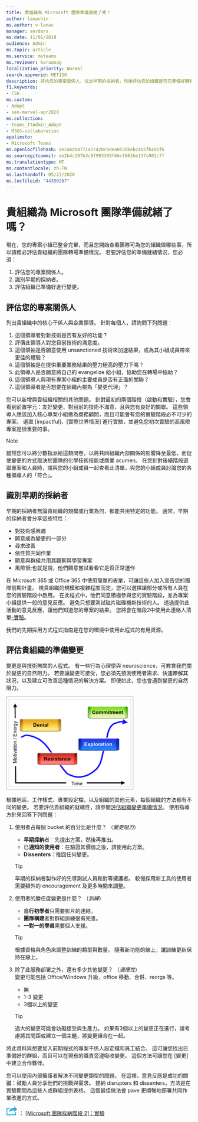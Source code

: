 ```yaml
---
title: 貴組織為 Microsoft 團隊準備就緒了嗎？
author: lanachin
ms.author: v-lanac
manager: serdars
ms.date: 11/01/2018
audience: Admin
ms.topic: article
ms.service: msteams
ms.reviewer: karuanag
localization_priority: Normal
search.appverid: MET150
description: 評估您的專案關係人，找出早期的採納者，然後評估您的組織是否已準備好轉移至團隊。
f1.keywords:
- CSH
ms.custom:
- Adopt
- seo-marvel-apr2020
ms.collection:
- Teams_ITAdmin_Adopt
- M365-collaboration
appliesto:
- Microsoft Teams
ms.openlocfilehash: aeca6da477147c420c9dea053dbebc465fb491f6
ms.sourcegitcommit: ee2b4c207b3c9f993309f66cf8016e137c001c7f
ms.translationtype: MT
ms.contentlocale: zh-TW
ms.lasthandoff: 05/23/2020
ms.locfileid: "44350267"
---
```

# <a name="how-ready-is-your-organization-for-microsoft-teams"></a>貴組織為 Microsoft 團隊準備就緒了嗎？

現在，您的專案小組已整合完畢，而且您開始查看團隊可為您的組織做哪些事，所以請務必評估貴組織的團隊轉場準備情況。 若要評估您的準備就緒情況，您必須：

1. 評估您的專案關係人。
2. 識別早期的採納者。
3. 評估組織已準備好進行變更。 

## <a name="assess-your-stakeholders"></a>評估您的專案關係人

列出貴組織中的核心干係人與企業領導。 針對每個人，請詢問下列問題：
 
1. 這個領導者對新技術是否有友好的功能？
2. 評價此領導人對您目前技術的滿意度。
3. 這個領袖是否願意使用 unsanctioned 技術來加速結果，或為其小組成員帶來更佳的體驗？
4. 這個領袖是在提供重要業務結果的壓力極高的壓力下嗎？ 
5. 此領導人是否願意將自己的 evangelize 給小組，協助您在轉場中協助？
6. 這個領導人與現有專案小組的主要成員是否有正面的關聯？
7. 這個領導者是否想要在組織內視為「變更代理」？  

您可以新增與貴組織相關的其他問題。 針對最初的兩個階段（啟動和實驗），您會看到前置字元：友好變更、對目前的技術不滿意，且與您有良好的關聯。 這些領導人應該加入核心專案小組做為商務顧問，而且可能會有您的實驗階段必不可少的專案。 選取 [impactful]、[實際世界情況] 進行實驗，並避免您初次實驗的高風險專案是很重要的事。
   
> [!NOTE]
> 雖然您可以將分數指派給這類問卷，以將共同組織內部關係的影響降至最低，而促使變更的方式取決於團隊的化學技術技能或商業 acumen。 在您針對後續階段選取專案和人員時，請與您的小組成員一起查看此清單，與您的小組成員討論您的各種領導人的「符合」。 

## <a name="identify-early-adopters"></a>識別早期的採納者

早期的採納者無論貴組織的規模或行業為何，都能共用特定的功能。 通常，早期的採納者會分享這些特性：

- 對技術感興趣
- 願意成為變更的一部分
- 尋求改善
- 依性質共同作業
- 願意與群組共用其觀察與學習專案
- 風險很;也就是說，他們願意嘗試看看它是否正常運作

在 Microsoft 365 或 Office 365 中使用簡單的表單，可讓這些人加入宣告您的團隊前期計畫。 視貴組織的規模和複雜程度而定，您可以選擇讓部分或所有人員在您的實驗階段中啟用。 在此程式中，他們同意積極參與您的實驗階段，並為專案小組提供一般的意見反應。 避免只想要測試磁片磁碟機新技術的人。 透過提供此活動的意見反應，讓他們知道您的專案的結果。 您將會在階段2中使用此連絡人清單[-實驗](teams-adoption-phase2-experiment.md)。

我們的先期採用方式程式指南是在您的環境中使用此程式的有用資源。  
 
## <a name="assess-your-organizations-readiness-for-change"></a>評估貴組織的準備變更

變更是與技術無關的人程式。 有一些行為心理學與 neuroscience，可教育我們關於變更的自然阻力。 若要讓變更可接受，您必須先預測使用者需求、快速瞭解其狀況，以及建立可改善這種情況的解決方案。 即便如此，您也會遇到變更的自然阻力。  

![說明要變更之阻力的圖形](media/teams-adoption-resistance.png)

根據地區、工作樣式、專業設定檔，以及組織的其他元素，每個組織的方法都有不同的變更。 若要評估貴組織的就緒性，請參閱[評估組織變更準備情況](upgrade-org-change-readiness.md)。 使用指導方針來回答下列問題：

1. 使用者占每個 bucket 的百分比是什麼？ （*變更阻力*）
    - **早期採納**者：先提出方案，然後再推出。
    - 已**通知的使用者**：在驗證其價值之後，請使用此方案。
    - **Dissenters**：推回任何變更。
    
   > [!TIP]
   > 早期的採納者製作好的先導測試人員和對等擁護者。 較慢採用新工具的使用者需要額外的 encouragement 及更多時間來調整。 

2. 使用者的勝任度變更是什麼？ （*訓練*）
    - **自行初學者**只需要影片的連結。
    - **團隊構建**者對群組訓練很有完善。
    - **一對一的學員**需要個人支援。

    > [!TIP]
    > 根據資格與角色來調整訓練的類型與數量。 隨著新功能的線上，讓訓練更新保持在線上。

3. 除了此服務部署之外，還有多少其他變更？ （*適應性*） <br/>變更可能包括 Office/Windows 升級、office 移動、合併、reorgs 等。
    - 無
    - 1-3 變更
    - 3個以上的變更
 
    > [!TIP] 
    > 過大的變更可能會妨礙接受與生產力。 如果有3個以上的變更正在進行，請考慮將其間距或建立一個主題，將變更組合在一起。  

將此資料與想要加入前期程式的專案干係人設定檔和員工結合。 這可讓您找出已準備好的群組，而且可以在現有的職責旁邊吸收變更。 這個方法可讓您在 [變更] 中建立合作夥伴。

您可以使用內部擁護者解決不同變更類型的問題。 在這裡，意見反應是成功的關鍵：鼓勵人員分享他們的挑戰與需求。 接納 disrupters 和 dissenters，方法是在實驗期間為這些人或群組提供表格。 這個最佳做法會 pave 更順暢地部署共同作業改進的方式。  

![代表下一個步驟的圖示 ](media/teams-adoption-next-icon.png) ： [ [Microsoft 團隊採納階段 2]：實驗](teams-adoption-phase2-experiment.md) 
